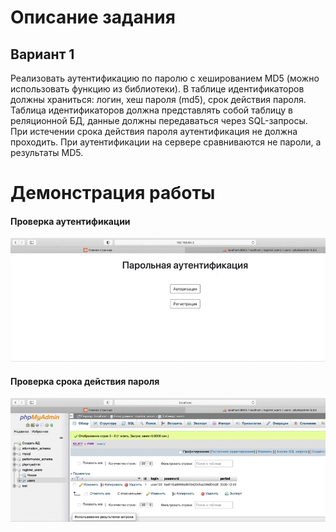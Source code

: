 # Описание задания 

## Вариант 1 

Реализовать аутентификацию по паролю с хешированием MD5 (можно использовать функцию из библиотеки). В таблице идентификаторов должны храниться: логин, хеш пароля (md5), срок действия пароля. Таблица идентификаторов должна представлять собой таблицу в реляционной БД, данные должны передаваться через SQL-запросы. При истечении срока действия пароля аутентификация не должна проходить. При аутентификации на сервере сравниваются не пароли, а результаты MD5. 

# Демонстрация работы 

#### Проверка аутентификации
![](demo/demo.gif)

#### Проверка срока действия пароля
![](demo/demo1.gif)

